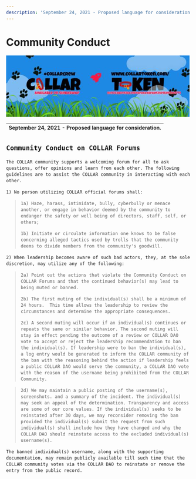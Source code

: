 ```yaml
---
description: 'September 24, 2021 - Proposed language for consideration.'
---
```


# Community Conduct

![](../../.gitbook/assets/1080x360.jpg)

| September 24, 2021 - Proposed language for consideration. |
| :--- |


## `Community Conduct on COLLAR Forums`

`The COLLAR community supports a welcoming forum for all to ask questions, offer opinions and learn from each other. The following guidelines are to assist the COLLAR community in interacting with each other.`

`1) No person utilizing COLLAR official forums shall:`

> `1a) Haze, harass, intimidate, bully, cyberbully or menace another, or engage in behavior deemed by the community to endanger the safety or well being of directors, staff, self, or others;` 
>
> `1b) Initiate or circulate information one knows to be false concerning alleged tactics used by trolls that the community deems to divide members from the community's goodwill.`

`2) When leadership becomes aware of such bad actors, they, at the sole discretion, may utilize any of the following:`

> `2a) Point out the actions that violate the Community Conduct on COLLAR Forums and that the continued behavior(s) may lead to being muted or banned.`
>
> `2b) The first muting of the individual(s) shall be a minimum of 24 hours.  This time allows the leadership to review the circumstances and determine the appropriate consequences.` 
>
> `2c) A second muting will occur if an individual(s) continues or repeats the same or similar behavior. The second muting will stay in effect pending the outcome of a review or COLLAR DAO vote to accept or reject the leadership recommendation to ban the individual(s). If leadership were to ban the individual(s), a log entry would be generated to inform the COLLAR community of the ban with the reasoning behind the action if leadership feels a public COLLAR DAO would serve the community, a COLLAR DAO vote with the reason of the username being prohibited from the COLLAR Community.`

> `2d) We may maintain a public posting of the username(s), screenshots. and a summary of the incident. The individual(s) may seek an appeal of the determination. Transparency and access are some of our core values. If the individual(s) seeks to be reinstated after 30 days, we may reconsider removing the ban provided the individual(s) submit the request from such individual(s) shall include how they have changed and why the COLLAR DAO should reinstate access to the excluded individual(s) username(s).`

`The banned individual(s) username, along with the supporting documentation, may remain publicly available till such time that the COLLAR community votes via the COLLAR DAO to reinstate or remove the entry from the public record.`

